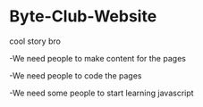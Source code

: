 # Byte-Club-Website
cool story bro



-We need people to make content for the pages

-We need people to code the pages

-We need some people to start learning javascript

